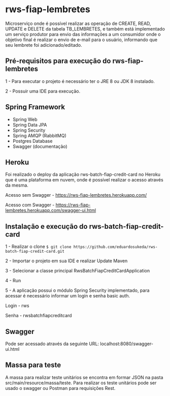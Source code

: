 # rws-fiap-lembretes
Microserviço onde é possível realizar as operação de CREATE, READ, UPDATE e DELETE da tabela TB_LEMBRETES, e também está implementado um serviço produtor para envio das informações a um consumidor onde o objetivo final é realizar o envio de e-mail para o usuário, informando que seu lembrete foi adicionado/editado. 

## Pré-requisitos para execução do rws-fiap-lembretes

1 - Para executar o projeto é necessário ter o JRE 8 ou JDK 8 instalado.

2 - Possuir uma IDE para execução.

## Spring Framework

- Spring Web
- Spring Data JPA
- Spring Security
- Spring AMQP (RabbitMQ)
- Postgres Database
- Swagger (documentação)

## Heroku

Foi realizado o deploy da aplicação rws-batch-fiap-credit-card no Heroku que é uma plataforma em nuvem, onde é possível realizar o acesso através da mesma.

Acesso sem Swagger - https://rws-fiap-lembretes.herokuapp.com/

Acesso com Swagger - https://rws-fiap-lembretes.herokuapp.com/swagger-ui.html


## Instalação e execução do rws-batch-fiap-credit-card

1 - Realizar o clone `$ git clone https://github.com/eduardosukeda/rws-batch-fiap-credit-card.git`

2 - Importar o projeto em sua IDE e realizar Update Maven

3 - Selecionar a classe principal RwsBatchFiapCreditCardApplication

4 - Run

5 - A aplicação possui o módulo Spring Security implementado, para acessar é necessário informar um login e senha basic auth.

Login - rws

Senha - rwsbatchfiapcreditcard

## Swagger
Pode ser acessado através da seguinte URL: localhost:8080/swagger-ui.html


## Massa para teste

A massa para realizar teste unitários se encontra em formar JSON na pasta src/main/resource/massa/teste. Para realizar os teste unitários pode ser usado o swagger ou Postman para requisições Rest.
